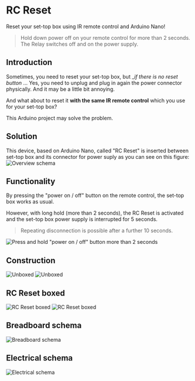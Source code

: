 
# RC Reset
Reset your set-top box using IR remote control and Arduino Nano!

> Hold down power off on your remote control for more than 2 seconds.  
> The Relay switches off and on the power supply.  

## Introduction

Sometimes, you need to reset your set-top box, but __if there is no reset button_ ... Yes, you need to unplug and plug in again the power connector physically.
And it may be a little bit annoying.

And what about to reset it **with the same IR remote control** which you use for your set-top box?

This Arduino project may solve the problem.

## Solution

This device, based on Arduino Nano, called "RC Reset" is inserted between set-top box and its connector for power suply as you can see on this figure:
![Overview schema](doc/rc_reset.png)

  

## Functionality

By pressing the "power on / off" button on the remote control, the set-top box works as usual.

However, with long hold (more than 2 seconds), the RC Reset is activated and the set-top box power supply is interrupted for 5 seconds.

> Repeating disconnection is possible after a further 10 seconds.

![Press and hold "power on / off" button more than 2 seconds](doc/remote-control.jpg)

## Construction
![Unboxed](doc/rc_reset-unboxed-1.jpg)
![Unboxed](doc/rc_reset-unboxed-2.jpg)

## RC Reset boxed
![RC Reset boxed](doc/rc_reset-boxed-1.jpg)
![RC Reset boxed](doc/rc_reset-boxed-2.jpg)

## Breadboard schema
![Breadboard schema](doc/rc_reset_bb.png)

## Electrical schema
![Electrical schema](doc/rc_reset.jpeg)



